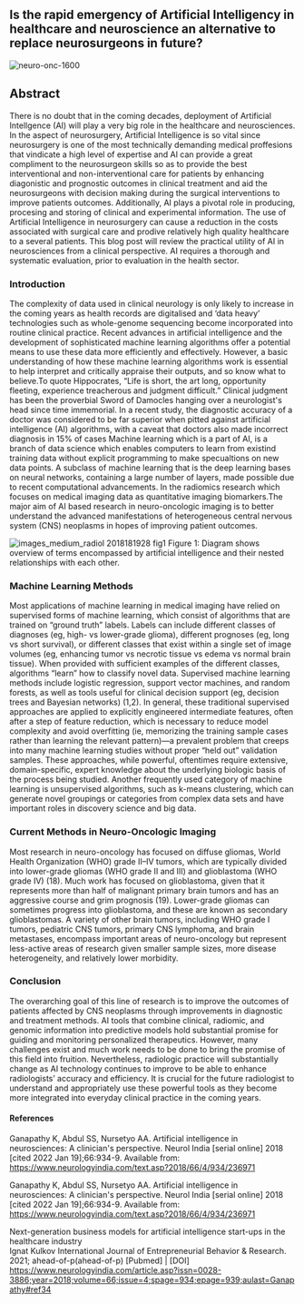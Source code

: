## Is the rapid emergency of Artificial Intelligency in healthcare and neuroscience an alternative to replace neurosurgeons in future?

![neuro-onc-1600](https://user-images.githubusercontent.com/94965887/150155853-415d95d0-1591-47d7-a30d-600874ee951c.jpg)

## Abstract

There is no doubt that in the coming decades, deployment of Artificial Intellgence (AI) will play a very big role in the healthcare and neurosciences. In the aspect of neurosurgery, Artificial Intelligence is so vital since neurosurgery is one of the most technically demanding medical proffesions that vindicate a high level of expertise and AI can provide a great compliment to the neurosurgeon skills so as to provide the best interventional and non-interventional care for patients by enhancing diagonistic and prognostic outcomes in clinical treatment and aid the neurosurgeons with decision making during the surgical interventions to improve patients outcomes. Additionally, AI plays a pivotal role in producing, procesing and storing of clinical and experimental information. The use of Artificial Intelligence in neurosurgery can cause a reduction in the costs associated with surgical care and prodive relatively high quality healthcare to a several patients. This blog post will review the practical utility of AI in neurosciences from a clinical perspective. AI requires a thorough and systematic evaluation, prior to evaluation in the health sector.


### Introduction

The complexity of data used in clinical neurology is only likely to increase in the coming years as health records are digitalised and ‘data heavy’ technologies such as whole-genome sequencing become incorporated into routine clinical practice. Recent advances in artificial intelligence and the development of sophisticated machine learning algorithms offer a potential means to use these data more efficiently and effectively. However, a basic understanding of how these machine learning algorithms work is essential to help interpret and critically appraise their outputs, and so know what to believe.To quote Hippocrates, “Life is short, the art long, opportunity fleeting, experience treacherous and judgment difficult.” Clinical judgment has been the proverbial Sword of Damocles hanging over a neurologist's head since time immemorial. In a recent study, the diagnostic accuracy of a doctor was considered to be far superior when pitted against artificial intelligence (AI) algorithms, with a caveat that doctors also made incorrect diagnosis in 15% of cases
Machine learning which is a part of AI, is a branch of data science which enables computers to learn from existind training data without explicit programming to make specualtions on new data points. A subclass of machine learning that is the deep learning bases on neural networks, containing a large number of layers, made possible due to recent computational advancements. In the radiomics research which focuses on medical imaging data as quantitative imaging biomarkers.The major aim of AI based research in neuro-oncologic imaging is to better understand the advanced manifestations of heterogeneous central nervous system (CNS) neoplasms in hopes of improving patient outcomes.

![images_medium_radiol 2018181928 fig1](https://user-images.githubusercontent.com/94965887/150436168-f31b206a-6671-4ce5-98bd-556193da372d.gif)
Figure 1: Diagram shows overview of terms encompassed by artificial intelligence and their nested relationships with each other.

### Machine Learning Methods

Most applications of machine learning in medical imaging have relied on supervised forms of machine learning, which consist of algorithms that are trained on “ground truth” labels. Labels can include different classes of diagnoses (eg, high- vs lower-grade glioma), different prognoses (eg, long vs short survival), or different classes that exist within a single set of image volumes (eg, enhancing tumor vs necrotic tissue vs edema vs normal brain tissue). When provided with sufficient examples of the different classes, algorithms “learn” how to classify novel data. Supervised machine learning methods include logistic regression, support vector machines, and random forests, as well as tools useful for clinical decision support (eg, decision trees and Bayesian networks) (1,2). In general, these traditional supervised approaches are applied to explicitly engineered intermediate features, often after a step of feature reduction, which is necessary to reduce model complexity and avoid overfitting (ie, memorizing the training sample cases rather than learning the relevant pattern)—a prevalent problem that creeps into many machine learning studies without proper “held out” validation samples. These approaches, while powerful, oftentimes require extensive, domain-specific, expert knowledge about the underlying biologic basis of the process being studied. Another frequently used category of machine learning is unsupervised algorithms, such as k-means clustering, which can generate novel groupings or categories from complex data sets and have important roles in discovery science and big data.

### Current Methods in Neuro-Oncologic Imaging

Most research in neuro-oncology has focused on diffuse gliomas, World Health Organization (WHO) grade II–IV tumors, which are typically divided into lower-grade gliomas (WHO grade II and III) and glioblastoma (WHO grade IV) (18). Much work has focused on glioblastoma, given that it represents more than half of malignant primary brain tumors and has an aggressive course and grim prognosis (19). Lower-grade gliomas can sometimes progress into glioblastoma, and these are known as secondary glioblastomas. A variety of other brain tumors, including WHO grade I tumors, pediatric CNS tumors, primary CNS lymphoma, and brain metastases, encompass important areas of neuro-oncology but represent less-active areas of research given smaller sample sizes, more disease heterogeneity, and relatively lower morbidity.

### Conclusion

The overarching goal of this line of research is to improve the outcomes of patients affected by CNS neoplasms through improvements in diagnostic and treatment methods. AI tools that combine clinical, radiomic, and genomic information into predictive models hold substantial promise for guiding and monitoring personalized therapeutics. However, many challenges exist and much work needs to be done to bring the promise of this field into fruition. Nevertheless, radiologic practice will substantially change as AI technology continues to improve to be able to enhance radiologists’ accuracy and efficiency. It is crucial for the future radiologist to understand and appropriately use these powerful tools as they become more integrated into everyday clinical practice in the coming years.
#### References 

Ganapathy K, Abdul SS, Nursetyo AA. Artificial intelligence in neurosciences: A clinician's perspective. Neurol India [serial online] 2018 [cited 2022 Jan 19];66:934-9. Available from: https://www.neurologyindia.com/text.asp?2018/66/4/934/236971

Ganapathy K, Abdul SS, Nursetyo AA. Artificial intelligence in neurosciences: A clinician's perspective. Neurol India [serial online] 2018 [cited 2022 Jan 19];66:934-9. Available from: https://www.neurologyindia.com/text.asp?2018/66/4/934/236971

Next-generation business models for artificial intelligence start-ups in the healthcare industry	
Ignat Kulkov
International Journal of Entrepreneurial Behavior & Research. 2021; ahead-of-p(ahead-of-p)
[Pubmed] | [DOI] https://www.neurologyindia.com/article.asp?issn=0028-3886;year=2018;volume=66;issue=4;spage=934;epage=939;aulast=Ganapathy#ref34

